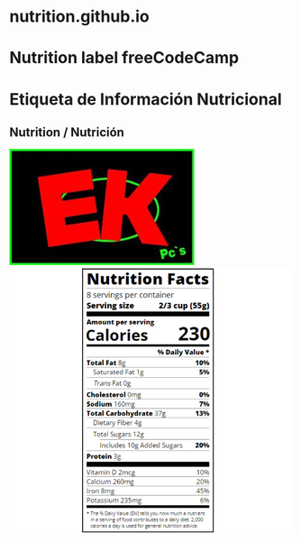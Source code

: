 # nutrition.github.io
# Nutrition label freeCodeCamp
# Etiqueta de Información Nutricional
## Nutrition / Nutrición

![Screenshot](./img/9.jpg)
![Screenshot](./img/nutrition.png)

